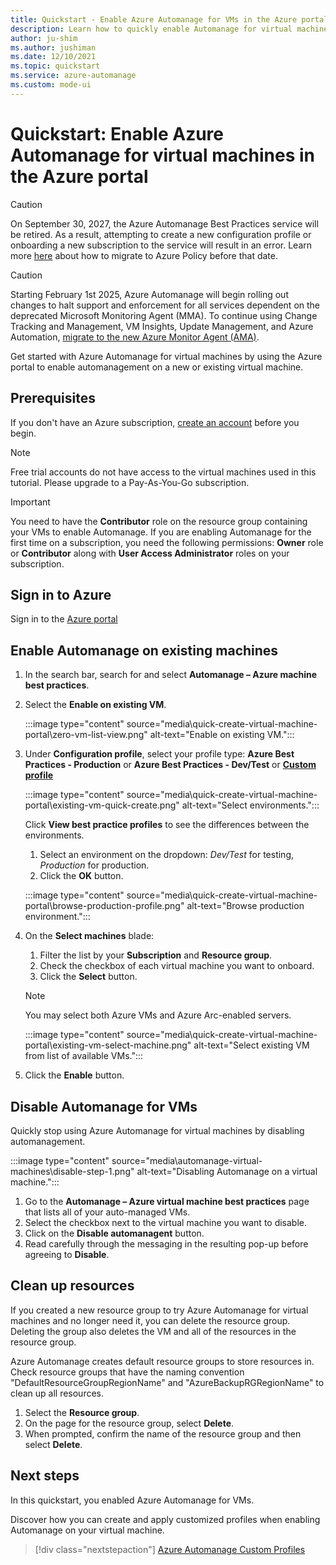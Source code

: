 ```yaml
---
title: Quickstart - Enable Azure Automanage for VMs in the Azure portal
description: Learn how to quickly enable Automanage for virtual machines on a new or existing VM in the Azure portal.
author: ju-shim
ms.author: jushiman
ms.date: 12/10/2021
ms.topic: quickstart
ms.service: azure-automanage
ms.custom: mode-ui
---
```


# Quickstart: Enable Azure Automanage for virtual machines in the Azure portal

> [!CAUTION]
> On September 30, 2027, the Azure Automanage Best Practices service will be retired. As a result, attempting to create a new configuration profile or onboarding a new subscription to the service will result in an error. Learn more [here](https://aka.ms/automanagemigration/) about how to migrate to Azure Policy before that date. 

> [!CAUTION]
> Starting February 1st 2025, Azure Automanage will begin rolling out changes to halt support and enforcement for all services dependent on the deprecated Microsoft Monitoring Agent (MMA). To continue using Change Tracking and Management, VM Insights, Update Management, and Azure Automation, [migrate to the new Azure Monitor Agent (AMA)](https://aka.ms/mma-to-ama/).

Get started with Azure Automanage for virtual machines by using the Azure portal to enable automanagement on a new or existing virtual machine.


## Prerequisites

If you don't have an Azure subscription, [create an account](https://azure.microsoft.com/pricing/purchase-options/pay-as-you-go/) before you begin.

> [!NOTE]
> Free trial accounts do not have access to the virtual machines used in this tutorial. Please upgrade to a Pay-As-You-Go subscription.

> [!IMPORTANT]
> You need to have the **Contributor** role on the resource group containing your VMs to enable Automanage. If you are enabling Automanage for the first time on a subscription, you need the following permissions: **Owner** role or **Contributor** along with **User Access Administrator** roles on your subscription.


## Sign in to Azure

Sign in to the [Azure portal](https://portal.azure.com)

## Enable Automanage on existing machines

1. In the search bar, search for and select **Automanage – Azure machine best practices**.

2. Select the **Enable on existing VM**.

    :::image type="content" source="media\quick-create-virtual-machine-portal\zero-vm-list-view.png" alt-text="Enable on existing VM.":::

4. Under **Configuration profile**, select your profile type: **Azure Best Practices - Production** or **Azure Best Practices - Dev/Test** or [**Custom profile**](virtual-machines-custom-profile.md)

    :::image type="content" source="media\quick-create-virtual-machine-portal\existing-vm-quick-create.png" alt-text="Select environments.":::

   Click **View best practice profiles** to see the differences between the environments.
    1. Select an environment on the dropdown: *Dev/Test* for testing, *Production* for production.
    1. Click the **OK** button.

    :::image type="content" source="media\quick-create-virtual-machine-portal\browse-production-profile.png" alt-text="Browse production environment.":::

5. On the **Select machines** blade:
    1. Filter the list by your **Subscription** and **Resource group**.
    1. Check the checkbox of each virtual machine you want to onboard.
    1. Click the **Select** button.
    > [!NOTE]
    > You may select both Azure VMs and Azure Arc-enabled servers.

    :::image type="content" source="media\quick-create-virtual-machine-portal\existing-vm-select-machine.png" alt-text="Select existing VM from list of available VMs.":::


6. Click the **Enable** button.


## Disable Automanage for VMs

Quickly stop using Azure Automanage for virtual machines by disabling automanagement.

:::image type="content" source="media\automanage-virtual-machines\disable-step-1.png" alt-text="Disabling Automanage on a virtual machine.":::

1. Go to the **Automanage – Azure virtual machine best practices** page that lists all of your auto-managed VMs.
1. Select the checkbox next to the virtual machine you want to disable.
1. Click on the **Disable automanagent** button.
1. Read carefully through the messaging in the resulting pop-up before agreeing to **Disable**.


## Clean up resources

If you created a new resource group to try Azure Automanage for virtual machines and no longer need it, you can delete the resource group. Deleting the group also deletes the VM and all of the resources in the resource group.

Azure Automanage creates default resource groups to store resources in. Check resource groups that have the naming convention "DefaultResourceGroupRegionName" and "AzureBackupRGRegionName" to clean up all resources.

1. Select the **Resource group**.
1. On the page for the resource group, select **Delete**.
1. When prompted, confirm the name of the resource group and then select **Delete**.


## Next steps

In this quickstart, you enabled Azure Automanage for VMs.

Discover how you can create and apply customized profiles when enabling Automanage on your virtual machine.

> [!div class="nextstepaction"]
> [Azure Automanage Custom Profiles](virtual-machines-custom-profile.md)

